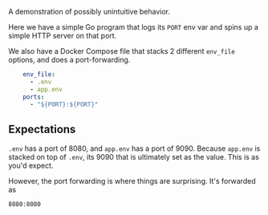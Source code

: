 A demonstration of possibly unintuitive behavior.

Here we have a simple Go program that logs its `PORT` env var and spins up a
simple HTTP server on that port.

We also have a Docker Compose file that stacks 2 different `env_file` options,
and does a port-forwarding.
```yaml
    env_file:
      - .env
      - app.env
    ports:
      - "${PORT}:${PORT}"
```

## Expectations
`.env` has a port of 8080, and `app.env` has a port of 9090. Because `app.env`
is stacked on top of `.env`, its 9090 that is ultimately set as the value.
This is as you'd expect.

However, the port forwarding is where things are surprising. It's forwarded as
```
8080:8080
```